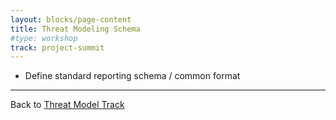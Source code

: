 ```yaml
---
layout: blocks/page-content
title: Threat Modeling Schema
#type: workshop
track: project-summit
---
```


- Define standard reporting schema / common format

----
Back to [Threat Model Track](index.html)